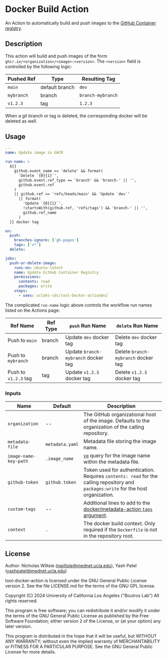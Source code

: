 # Docker Build Action

An Action to automatically build and push images to the [GitHub Container registry](https://github.com/features/packages).

## Description

This action will build and push images of the form `ghcr.io/<organization>/<image>:<version>`. The `<version>` field is controlled by the following logic:

| Pushed Ref | Type | Resulting Tag |
| ---------- | -------------- | ----------------- |
| `main` | default branch | `dev` |
| `mybranch` | branch | `branch-mybranch` |
| `v1.2.3` | tag | `1.2.3` |

When a git branch or tag is deleted, the corresponding docker will be deleted as well.

## Usage

```yaml
---
name: Update image in GHCR

run-name: >
  ${{
    github.event_name == 'delete' && format(
      'Delete `{0}{1}`',
      github.event.ref_type == 'branch' && 'branch-' || '',
      github.event.ref
    )
    || github.ref == 'refs/heads/main' && 'Update `dev`'
      || format(
        'Update `{0}{1}`',
        !startsWith(github.ref, 'refs/tags') && 'branch-' || '',
        github.ref_name
      )
  }} docker tag

on:
  push:
    branches-ignore: ['gh-pages']
    tags: ['v*']
  delete:

jobs:
  push-or-delete-image:
    runs-on: ubuntu-latest
    name: Update GitHub Container Registry
    permissions:
      contents: read
      packages: write
    steps:
      - uses: uclahs-cds/tool-Docker-action@v2
```

The complicated `run-name` logic above controls the workflow run names listed on the Actions page:

| Ref Name | Ref Type | `push` Run Name | `delete` Run Name |
| -------------------- | -------- | ----------------------------------- | ----------------------------------- |
| Push to `main` | branch | Update `dev` docker tag | Delete `dev` docker tag |
| Push to `mybranch` | branch | Update `branch-mybranch` docker tag | Delete `branch-mybranch` docker tag |
| Push to `v1.2.3` tag | tag | Update `v1.2.3` docker tag | Delete `v1.2.3` docker tag |

### Inputs

| Name | Default | Description |
| ---- | ------- | ----------- |
| `organization` | -- | The GitHub organizational host of the image. Defaults to the organization of the calling repository. |
| `metadata-file` | `metadata.yaml` | Metadata file storing the image name. |
| `image-name-key-path` | `.image_name` | [`yq`](https://github.com/mikefarah/yq) query for the image name within the metadata file. |
| `github-token` | `github.token`  | Token used for authentication. Requires `contents: read` for the calling repository and `packages:write` for the host organization. |
| `custom-tags` | -- | Additional lines to add to the [docker/metadata-action `tags` argument](https://github.com/docker/metadata-action?tab=readme-ov-file#tags-input). |
| `context` | `.` | The docker build context. Only required if the `Dockerfile` is not in the repository root. |

## License

Author: Nicholas Wiltsie (nwiltsie@mednet.ucla.edu), Yash Patel (yashpatel@mednet.ucla.edu)

tool-docker-action is licensed under the GNU General Public License version 2. See the file LICENSE.md for the terms of the GNU GPL license.

Copyright (C) 2024 University of California Los Angeles ("Boutros Lab") All rights reserved.

This program is free software; you can redistribute it and/or modify it under the terms of the GNU General Public License as published by the Free Software Foundation; either version 2 of the License, or (at your option) any later version.

This program is distributed in the hope that it will be useful, but WITHOUT ANY WARRANTY; without even the implied warranty of MERCHANTABILITY or FITNESS FOR A PARTICULAR PURPOSE. See the GNU General Public License for more details.
